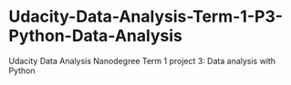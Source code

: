 # Udacity-Data-Analysis-Term-1-P3-Python-Data-Analysis
Udacity Data Analysis Nanodegree Term 1 project 3: Data analysis with Python
